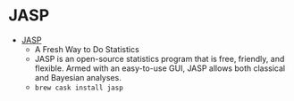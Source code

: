 # JASP
- [JASP](https://jasp-stats.org/)
  -  A Fresh Way to Do Statistics
  - JASP is an open-source statistics program that is free, friendly, and flexible. Armed with an easy-to-use GUI, JASP allows both classical and Bayesian analyses.
  - `brew cask install jasp`

